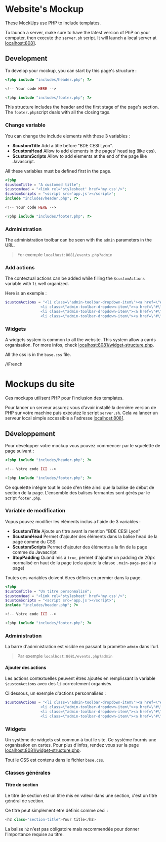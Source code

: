 # Website's Mockup

These MockUps use PHP to include templates.

To launch a server, make sure to have the latest version of PhP on your computer, then execute the `server.sh` script. It will launch a local server at [localhost:8081](http://localhost:8081/).

## Development

To develop your mockup, you can start by this page's structure :
	
```php
<?php include "includes/header.php"; ?>

<!-- Your code HERE -->

<?php include "includes/footer.php"; ?>

```

This structure includes the header and the first stage of the page's section. The `footer.php`script deals with all the closing tags.

### Change variable

You can change the include elements with these 3 variables :

* **$customTitle** Add a title before "BDE CESI Lyon".
* **$customHead** Allow to add elements in the pages' head tag (like css).
* **$customScripts** Allow to add elements at the end of the page like Javascript.

All these variables must be defined first in the page.

```php
<?php
$customTitle = "A customed title";
$customHead = "<link rel='stylesheet' href='my.css'/>";
$customScripts = "<script src='app.js'></script>";
include "includes/header.php"; ?>

<!-- Your code HERE -->

<?php include "includes/footer.php"; ?>

```

### Administration

The administration toolbar can be seen with the `admin` parameters in the URL.

> For exemple `localhost:8081/events.php?admin`

### Add actions

The contextual actions can be added while filling the `$customActions` variable with `li` well organized.

Here is an exemple :

```php
$customActions = "<li class=\"admin-toolbar-dropdown-item\"><a href=\"#\">Participations</a></li>
                <li class=\"admin-toolbar-dropdown-item\"><a href=\"#\">Idea 1</a></li>
                <li class=\"admin-toolbar-dropdown-item\"><a href=\"#\">Idea 2</a></li>
                <li class=\"admin-toolbar-dropdown-item\"><a href=\"#\">Idea 3</a></li>";
```

### Widgets

A widgets system is common to all the website. This system allow a cards organisation. For more infos, check [localhost:8081/widget-structure.php](http://localhost:8081/widget-structure.php). 

All the css is in the `base.css` file.




//French


# Mockups du site

Ces mockups utilisent PHP pour l'inclusion des templates.

Pour lancer un serveur assurez vous d'avoir installé la dernière version de PHP sur votre machine puis exécutez le script `server.sh`. Cela va lancer un serveur local simple accessible a l'adresse [localhost:8081](http://localhost:8081/).

## Développement

Pour développer votre mockup vous pouvez commencer par le squelette de page suivant :

```php
<?php include "includes/header.php"; ?>

<!-- Votre code ICI -->

<?php include "includes/footer.php"; ?>

```

Ce squelette intègre tout le code d'en tête ainsi que la balise de début de section de la page. L'ensemble des balises fermantes sont gèrés par le script `footer.php`.

### Variable de modification

Vopus pouvez modifier les éléments inclus a l'aide de 3 variables : 

* **$customTitle** Ajoute un titre avant la mention "BDE CESI Lyon"
* **$customHead** Permet d'ajouter des éléments dans la balise head de la page comme du CSS
* **$customScripts** Permet d'ajouter des éléments a la fin de la page comme du Javascript
* **$topPadding** Quand mis a `true`, permet d'ajouter un padding de 20px normalisé en haut de la page (cela ajoute la classe `.main-page-pad` à la page)

Toutes ces variables doivent êtres définis en premier dans la page.

```php
<?php
$customTitle = "Un titre personnalisé";
$customHead = "<link rel='stylesheet' href='my.css'/>";
$customScripts = "<script src='app.js'></script>";
include "includes/header.php"; ?>

<!-- Votre code ICI -->

<?php include "includes/footer.php"; ?>

```

### Administration

La barre d'administration est visible en passant la pramètre `admin` dans l'url.

> Par exemple `localhost:8081/events.php?admin`

#### Ajouter des actions

Les actions contextuelles peuvent êtres ajoutés en remplissant la variable `$customActions` avec des `li` correctement organisés.

Ci dessous, un exemple d'actions personnalisés : 

```php
$customActions = "<li class=\"admin-toolbar-dropdown-item\"><a href=\"#\">Participations</a></li>
                <li class=\"admin-toolbar-dropdown-item\"><a href=\"#\">Idea 1</a></li>
                <li class=\"admin-toolbar-dropdown-item\"><a href=\"#\">Idea 2</a></li>
                <li class=\"admin-toolbar-dropdown-item\"><a href=\"#\">Idea 3</a></li>";
```

### Widgets

Un système de widgets est commun à tout le site. Ce système fournis une organisation en cartes. Pour plus d'infos, rendez vous sur la page [localhost:8081/widget-structure.php](http://localhost:8081/widget-structure.php).

Tout le CSS est contenu dans le fichier `base.css`.

### Classes générales

#### Titre de section

Le titre de section est un titre mis en valeur dans une section, c'est un titre général de section.

Ce titre peut simplement etre définis comme ceci : 

```php
<h2 class="section-title">Your title</h2>
```

La balise `h2` n'est pas obligatoire mais recommendée pour donner l'importance requise au titre.
